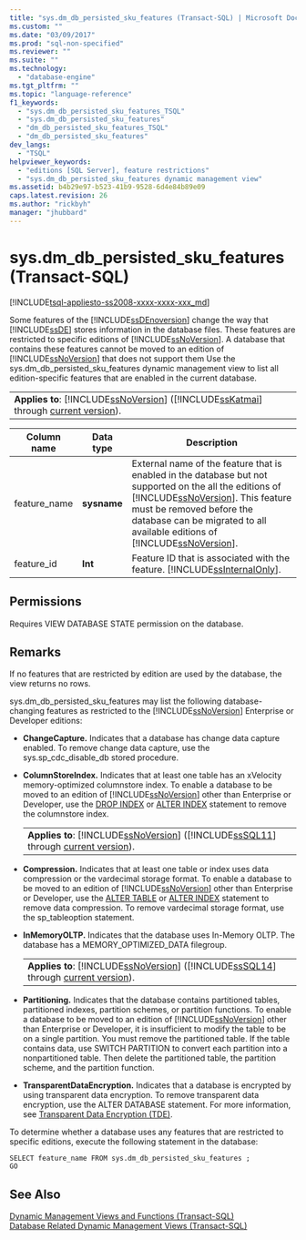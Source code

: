 ```yaml
---
title: "sys.dm_db_persisted_sku_features (Transact-SQL) | Microsoft Docs"
ms.custom: ""
ms.date: "03/09/2017"
ms.prod: "sql-non-specified"
ms.reviewer: ""
ms.suite: ""
ms.technology: 
  - "database-engine"
ms.tgt_pltfrm: ""
ms.topic: "language-reference"
f1_keywords: 
  - "sys.dm_db_persisted_sku_features_TSQL"
  - "sys.dm_db_persisted_sku_features"
  - "dm_db_persisted_sku_features_TSQL"
  - "dm_db_persisted_sku_features"
dev_langs: 
  - "TSQL"
helpviewer_keywords: 
  - "editions [SQL Server], feature restrictions"
  - "sys.dm_db_persisted_sku_features dynamic management view"
ms.assetid: b4b29e97-b523-41b9-9528-6d4e84b89e09
caps.latest.revision: 26
ms.author: "rickbyh"
manager: "jhubbard"
---
```

# sys.dm_db_persisted_sku_features (Transact-SQL)
[!INCLUDE[tsql-appliesto-ss2008-xxxx-xxxx-xxx_md](../../../database-engine/configure/windows/includes/tsql-appliesto-ss2008-xxxx-xxxx-xxx-md.md)]

  Some features of the [!INCLUDE[ssDEnoversion](../../../analysis-services/instances/install/windows/includes/ssdenoversion-md.md)] change the way that [!INCLUDE[ssDE](../../../analysis-services/instances/install/windows/includes/ssde-md.md)] stores information in the database files. These features are restricted to specific editions of [!INCLUDE[ssNoVersion](../../../advanced-analytics/r-services/includes/ssnoversion-md.md)]. A database that contains these features cannot be moved to an edition of [!INCLUDE[ssNoVersion](../../../advanced-analytics/r-services/includes/ssnoversion-md.md)] that does not support them Use the sys.dm_db_persisted_sku_features dynamic management view to list all edition-specific features that are enabled in the current database.  
  
||  
|-|  
|**Applies to**: [!INCLUDE[ssNoVersion](../../../advanced-analytics/r-services/includes/ssnoversion-md.md)] ([!INCLUDE[ssKatmai](../../../analysis-services/data-mining/includes/sskatmai-md.md)] through [current version](http://go.microsoft.com/fwlink/p/?LinkId=299658)).|  
  
|Column name|Data type|Description|  
|-----------------|---------------|-----------------|  
|feature_name|**sysname**|External name of the feature that is enabled in the database but not supported on the all the editions of [!INCLUDE[ssNoVersion](../../../advanced-analytics/r-services/includes/ssnoversion-md.md)]. This feature must be removed before the database can be migrated to all available editions of [!INCLUDE[ssNoVersion](../../../advanced-analytics/r-services/includes/ssnoversion-md.md)].|  
|feature_id|**Int**|Feature ID that is associated with the feature. [!INCLUDE[ssInternalOnly](../../../integration-services/data-flow/transformations/includes/ssinternalonly-md.md)].|  
  
## Permissions  
 Requires VIEW DATABASE STATE permission on the database.  
  
## Remarks  
 If no features that are restricted by edition are used by the database, the view returns no rows.  
  
 sys.dm_db_persisted_sku_features may list the following database-changing features as restricted to the [!INCLUDE[ssNoVersion](../../../advanced-analytics/r-services/includes/ssnoversion-md.md)] Enterprise or Developer editions:  
  
-   **ChangeCapture.** Indicates that a database has change data capture enabled. To remove change data capture, use the sys.sp_cdc_disable_db stored procedure.  
  
-   **ColumnStoreIndex.** Indicates that at least one table has an xVelocity memory-optimized columnstore index. To enable a database to be moved to an edition of [!INCLUDE[ssNoVersion](../../../advanced-analytics/r-services/includes/ssnoversion-md.md)] other than Enterprise or Developer, use the [DROP INDEX](../../../t-sql/statements/drop-index-transact-sql.md) or [ALTER INDEX](../../../t-sql/statements/alter-index-transact-sql.md) statement to remove the columnstore index.  
  
    ||  
    |-|  
    |**Applies to**: [!INCLUDE[ssNoVersion](../../../advanced-analytics/r-services/includes/ssnoversion-md.md)] ([!INCLUDE[ssSQL11](../../../analysis-services/includes/sssql11-md.md)] through [current version](http://go.microsoft.com/fwlink/p/?LinkId=299658)).|  
  
-   **Compression.** Indicates that at least one table or index uses data compression or the vardecimal storage format. To enable a database to be moved to an edition of [!INCLUDE[ssNoVersion](../../../advanced-analytics/r-services/includes/ssnoversion-md.md)] other than Enterprise or Developer, use the [ALTER TABLE](../../../t-sql/statements/alter-table-transact-sql.md) or [ALTER INDEX](../../../t-sql/statements/alter-index-transact-sql.md) statement to remove data compression. To remove vardecimal storage format, use the sp_tableoption statement.  
  
-   **InMemoryOLTP.** Indicates that the database uses In-Memory OLTP. The database has a MEMORY_OPTIMIZED_DATA filegroup.  
  
    ||  
    |-|  
    |**Applies to**: [!INCLUDE[ssNoVersion](../../../advanced-analytics/r-services/includes/ssnoversion-md.md)] ([!INCLUDE[ssSQL14](../../../analysis-services/includes/sssql14-md.md)] through [current version](http://go.microsoft.com/fwlink/p/?LinkId=299658)).|  
  
-   **Partitioning.** Indicates that the database contains partitioned tables, partitioned indexes, partition schemes, or partition functions. To enable a database to be moved to an edition of [!INCLUDE[ssNoVersion](../../../advanced-analytics/r-services/includes/ssnoversion-md.md)] other than Enterprise or Developer, it is insufficient to modify the table to be on a single partition. You must remove the partitioned table. If the table contains data, use SWITCH PARTITION to convert each partition into a nonpartitioned table. Then delete the partitioned table, the partition scheme, and the partition function.  
  
-   **TransparentDataEncryption.** Indicates that a database is encrypted by using transparent data encryption. To remove transparent data encryption, use the ALTER DATABASE statement. For more information, see [Transparent Data Encryption &#40;TDE&#41;](../../../relational-databases/security/encryption/transparent-data-encryption-tde.md).  
  
 To determine whether a database uses any features that are restricted to specific editions, execute the following statement in the database:  
  
```  
SELECT feature_name FROM sys.dm_db_persisted_sku_features ;  
GO  
```  
  
## See Also  
 [Dynamic Management Views and Functions &#40;Transact-SQL&#41;](../Topic/Dynamic%20Management%20Views%20and%20Functions%20\(Transact-SQL\).md)   
 [Database Related Dynamic Management Views &#40;Transact-SQL&#41;](../../../relational-databases/reference/system-dynamic-management-views/database-related-dynamic-management-views-transact-sql.md)  
  
  
